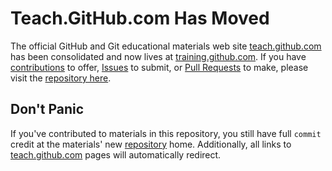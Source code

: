 # Teach.GitHub.com Has Moved

The official GitHub and Git educational materials web site [teach.github.com](https://teach.github.com) has been consolidated and now lives at [training.github.com](https://training.github.com). If you have [contributions](https://github.com/github/training.github.com/blob/gh-pages/CONTRIBUTING.md) to offer, [Issues](https://github.com/github/teach.github.com/issues?state=open) to submit, or [Pull Requests](https://github.com/github/teach.github.com/pulls) to make, please visit the [repository here](https://github.com/github/training.github.com).

## Don't Panic

If you've contributed to materials in this repository, you still have full `commit` credit at the materials' new [repository](https://github.com/github/training.github.com)
home. Additionally, all links to [teach.github.com](https://teach.github.com) pages will automatically redirect.
